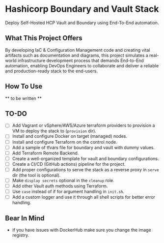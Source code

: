 # Hashicorp Boundary and Vault Stack
Deploy Self-Hosted HCP Vault and Boundary using End-To-End automation.

## What This Project Offers
By developing IaC & Configuration Management code and creating vital artifacts such as documentation and diagrams, this project simulates a real-world infrastructure development process that demands End-to-End automation, enabling DevOps Engineers to collaborate and deliver a reliable and production-ready stack to the end-users.

## How To Use
** to be written **

## TO-DO
- [ ] Add Vagrant or vSphere/AWS/Azure terraform providers to provision a VM to deploy the stack to (`provision` dir).
- [ ] Install and configure Docker on target (managed) nodes.
- [ ] Install and configure Terraform on the control node.
- [ ] Add a sample of tfvars file for boundary and vault with dummy values.
- [ ] Add Terraform Remote Backend. 
- [ ] Create a well-organized template for vault and boundary configurations.
- [ ] Create a CI/CD (GitHub actions) pipeline for the project.
- [ ] Add proper configurations to serve the stack as a reverse proxy in `serve` dir (the tool is optional).
- [ ] Make `display secrets` optional in the `cleanup` role.
- [ ] Add other Vault auth methods using Terraform.
- [ ] Use `case` instead of if for argument handling in `init.sh`.
- [ ] Add a custom logger and use it through all shell scripts for better error handling.

## Bear In Mind
- if you have issues with DockerHub make sure you change the image registry.